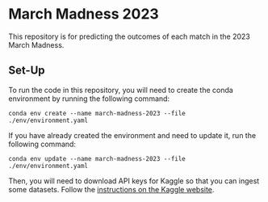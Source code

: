 # March Madness 2023

This repository is for predicting the outcomes of each match in the 2023 March Madness.

## Set-Up

To run the code in this repository, you will need to create the conda environment by running the following command:

```conda env create --name march-madness-2023 --file ./env/environment.yaml```

If you have already created the environment and need to update it, run the following command:

```conda env update --name march-madness-2023 --file ./env/environment.yaml```

Then, you will need to download API keys for Kaggle so that you can ingest some datasets. Follow the [instructions on the Kaggle website](https://www.kaggle.com/docs/api#getting-started-installation-&-authentication).